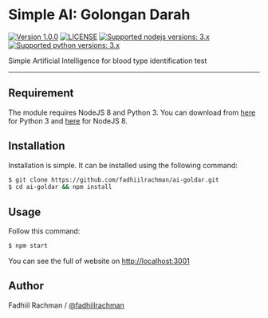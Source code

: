 # Simple AI: Golongan Darah

 [![Version 1.0.0](https://img.shields.io/badge/stable-1.0.0-brightgreen.svg "Version 1.0.0")](https://pypi.python.org/pypi/linepy) [![LICENSE](https://img.shields.io/badge/license-BSD%203%20Clause-blue.svg "LICENSE")](https://github.com/fadhiilrachman/line-py/blob/master/LICENSE) [![Supported nodejs versions: 3.x](https://img.shields.io/badge/nodejs-8.x.x-green.svg "Supported nodejs versions: 8.x.x")](https://pypi.python.org/pypi/linepy) [![Supported python versions: 3.x](https://img.shields.io/badge/python-3.x-green.svg "Supported python versions: 3.x")](https://pypi.python.org/pypi/linepy)
 
Simple Artificial Intelligence for blood type identification test

----

## Requirement

The module requires NodeJS 8 and Python 3. You can download from [here](https://www.python.org/downloads/) for Python 3 and [here](https://nodejs.org/en/download/) for NodeJS 8.

## Installation

Installation is simple. It can be installed using the following command:
```sh
$ git clone https://github.com/fadhiilrachman/ai-goldar.git
$ cd ai-goldar && npm install
```

## Usage

Follow this command:
```sh
$ npm start
```
You can see the full of website on [http://localhost:3001](http://localhost:3001)

## Author
Fadhiil Rachman / [@fadhiilrachman](https://www.instagram.com/fadhiilrachman)
